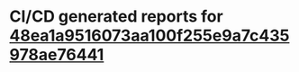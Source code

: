 # CI/CD generated reports for [48ea1a9516073aa100f255e9a7c435978ae76441](https://github.com/hydephp/develop/commit/48ea1a9516073aa100f255e9a7c435978ae76441)
